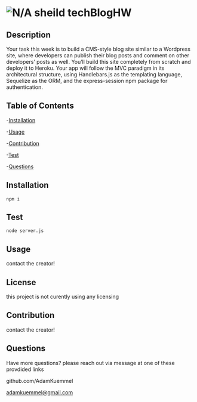 # ![N/A sheild](https://img.shields.io/badge/license-N%2FA-red) techBlogHW

## Description

Your task this week is to build a CMS-style blog site similar to a Wordpress site, where developers can publish their blog posts and comment on other developers’ posts as well. You’ll build this site completely from scratch and deploy it to Heroku. Your app will follow the MVC paradigm in its architectural structure, using Handlebars.js as the templating language, Sequelize as the ORM, and the express-session npm package for authentication.

## Table of Contents

-[Installation](#installation)

-[Usage](#usage)

-[Contribution](#contribution)

-[Test](#test)

-[Questions](#Questions)

## Installation

```
npm i
```

## Test

```
node server.js
```

## Usage

contact the creator!

## License

this project is not curently using any licensing

## Contribution

contact the creator!

## Questions

Have more questions? please reach out via message at one of these provdided links

github.com/AdamKuemmel

adamkuemmel@gmail.com
